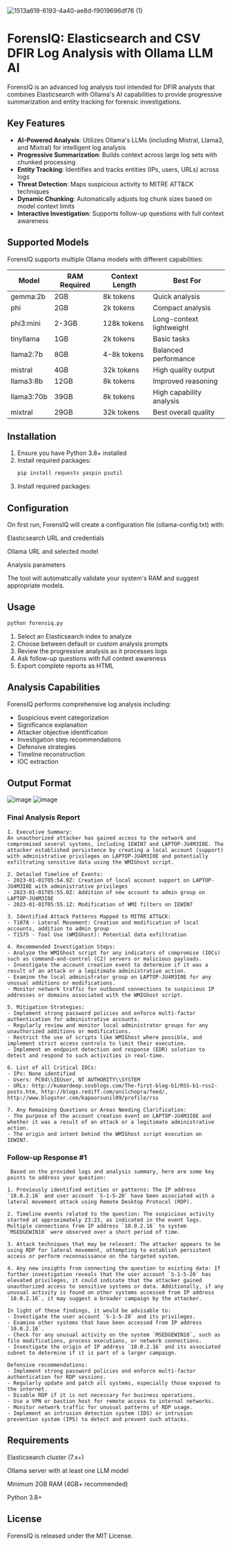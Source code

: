 ![1513a619-6193-4a40-ae8d-f9019696df76 (1)](https://github.com/user-attachments/assets/182c042e-6379-49f1-b037-b3f10e545cca)

# ForensIQ: Elasticsearch and CSV DFIR Log Analysis with Ollama LLM AI

ForensIQ is an advanced log analysis tool intended for DFIR analysts that combines Elasticsearch with Ollama's AI capabilities to provide progressive summarization and entity tracking for forensic investigations.

## Key Features

- **AI-Powered Analysis**: Utilizes Ollama's LLMs (including Mistral, Llama3, and Mixtral) for intelligent log analysis
- **Progressive Summarization**: Builds context across large log sets with chunked processing
- **Entity Tracking**: Identifies and tracks entities (IPs, users, URLs) across logs
- **Threat Detection**: Maps suspicious activity to MITRE ATT&CK techniques
- **Dynamic Chunking**: Automatically adjusts log chunk sizes based on model context limits
- **Interactive Investigation**: Supports follow-up questions with full context awareness

## Supported Models

ForensIQ supports multiple Ollama models with different capabilities:

| Model        | RAM Required | Context Length | Best For                  |
|--------------|-------------|----------------|---------------------------|
| gemma:2b     | 2GB         | 8k tokens      | Quick analysis            |
| phi          | 2GB         | 2k tokens      | Compact analysis          |
| phi3:mini    | 2-3GB       | 128k tokens    | Long-context lightweight  |
| tinyllama    | 1GB         | 2k tokens      | Basic tasks               |
| llama2:7b    | 8GB         | 4-8k tokens    | Balanced performance      |
| mistral      | 4GB         | 32k tokens     | High quality output       |
| llama3:8b    | 12GB        | 8k tokens      | Improved reasoning        |
| llama3:70b   | 39GB        | 8k tokens      | High capability analysis  |
| mixtral      | 29GB        | 32k tokens     | Best overall quality      |

## Installation

1. Ensure you have Python 3.8+ installed
2. Install required packages:
   ```bash
   pip install requests yaspin psutil
3. Install required packages:

## Configuration
On first run, ForensIQ will create a configuration file (ollama-config.txt) with:

Elasticsearch URL and credentials

Ollama URL and selected model

Analysis parameters

The tool will automatically validate your system's RAM and suggest appropriate models.

##  Usage
   ```bash
   python forensiq.py
```
1. Select an Elasticsearch index to analyze
2. Choose between default or custom analysis prompts
3. Review the progressive analysis as it processes logs
4. Ask follow-up questions with full context awareness
5. Export complete reports as HTML

## Analysis Capabilities
ForensIQ performs comprehensive log analysis including:

- Suspicious event categorization
- Significance explanation
- Attacker objective identification
- Investigation step recommendations
- Defensive strategies
- Timeline reconstruction
- IOC extraction

## Output Format

![image](https://github.com/user-attachments/assets/801060cd-4e09-431c-b6e9-e4a496751e74)
![image](https://github.com/user-attachments/assets/83c52992-1c7b-4ae6-be76-0a5da608d015)
   
### Final Analysis Report
   ```
   1. Executive Summary:
An unauthorized attacker has gained access to the network and compromised several systems, including IEWIN7 and LAPTOP-JU4M3I0E. The attacker established persistence by creating a local account (support) with administrative privileges on LAPTOP-JU4M3I0E and potentially exfiltrating sensitive data using the WMIGhost script.

2. Detailed Timeline of Events:
- 2023-01-01T05:54.9Z: Creation of local account support on LAPTOP-JU4M3I0E with administrative privileges
- 2023-01-01T05:55.0Z: Addition of new account to admin group on LAPTOP-JU4M3I0E
- 2023-01-01T05:55.1Z: Modification of WMI filters on IEWIN7

3. Identified Attack Patterns Mapped to MITRE ATT&CK:
- T1078 - Lateral Movement: Creation and modification of local accounts, addition to admin group
- T1575 - Tool Use (WMIGhost): Potential data exfiltration

4. Recommended Investigation Steps:
- Analyze the WMIGhost script for any indicators of compromise (IOCs) such as command-and-control (C2) servers or malicious payloads.
- Investigate the account creation event to determine if it was a result of an attack or a legitimate administrative action.
- Examine the local administrator group on LAPTOP-JU4M3I0E for any unusual additions or modifications.
- Monitor network traffic for outbound connections to suspicious IP addresses or domains associated with the WMIGhost script.

5. Mitigation Strategies:
- Implement strong password policies and enforce multi-factor authentication for administrative accounts.
- Regularly review and monitor local administrator groups for any unauthorized additions or modifications.
- Restrict the use of scripts like WMIGhost where possible, and implement strict access controls to limit their execution.
- Implement an endpoint detection and response (EDR) solution to detect and respond to such activities in real-time.

6. List of all Critical IOCs:
- IPs: None identified
- Users: PC04\\IEUser, NT AUTHORITY\\SYSTEM
- URLs: http://kumardeep.sosblogs.com/The-first-blog-b1/RSS-b1-rss2-posts.htm, http://blogs.rediff.com/anilchopra/feed/, http://www.blogster.com/kapoorsunil09/profile/rss

7. Any Remaining Questions or Areas Needing Clarification:
- The purpose of the account creation event on LAPTOP-JU4M3I0E and whether it was a result of an attack or a legitimate administrative action.
- The origin and intent behind the WMIGhost script execution on IEWIN7.
```
### Follow-up Response #1
```
 Based on the provided logs and analysis summary, here are some key points to address your question:

1. Previously identified entities or patterns: The IP address `10.0.2.16` and user account `S-1-5-20` have been associated with a lateral movement attack using Remote Desktop Protocol (RDP).

2. Timeline events related to the question: The suspicious activity started at approximately 23:23, as indicated in the event logs. Multiple connections from IP address `10.0.2.16` to system `MSEDGEWIN10` were observed over a short period of time.

3. Attack techniques that may be relevant: The attacker appears to be using RDP for lateral movement, attempting to establish persistent access or perform reconnaissance on the targeted system.

4. Any new insights from connecting the question to existing data: If further investigation reveals that the user account `S-1-5-20` has elevated privileges, it could indicate that the attacker gained unauthorized access to sensitive systems or data. Additionally, if any unusual activity is found on other systems accessed from IP address `10.0.2.16`, it may suggest a broader campaign by the attacker.

In light of these findings, it would be advisable to:
- Investigate the user account `S-1-5-20` and its privileges.
- Examine other systems that have been accessed from IP address `10.0.2.16`.
- Check for any unusual activity on the system `MSEDGEWIN10`, such as file modifications, process executions, or network connections.
- Investigate the origin of IP address `10.0.2.16` and its associated subnet to determine if it is part of a larger campaign.

Defensive recommendations:
- Implement strong password policies and enforce multi-factor authentication for RDP sessions.
- Regularly update and patch all systems, especially those exposed to the internet.
- Disable RDP if it is not necessary for business operations.
- Use a VPN or bastion host for remote access to internal networks.
- Monitor network traffic for unusual patterns of RDP usage.
- Implement an intrusion detection system (IDS) or intrusion prevention system (IPS) to detect and prevent such attacks.
```

## Requirements
Elasticsearch cluster (7.x+)

Ollama server with at least one LLM model

Minimum 2GB RAM (4GB+ recommended)

Python 3.8+

## License
ForensIQ is released under the MIT License.
